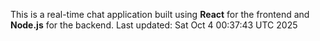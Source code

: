 This is a real-time chat application built using **React** for the frontend and **Node.js** for the backend.
Last updated: Sat Oct  4 00:37:43 UTC 2025
